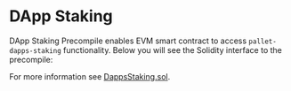 # DApp Staking

DApp Staking Precompile enables EVM smart contract to access `pallet-dapps-staking` functionality.
Below you will see the Solidity interface to the precompile:

For more information see [DappsStaking.sol](https://github.com/AstarNetwork/astar-frame/blob/polkadot-v0.9.30/precompiles/dapps-staking/DappsStaking.sol).
